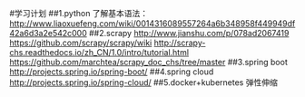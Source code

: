 #学习计划
##1.python
了解基本语法：http://www.liaoxuefeng.com/wiki/0014316089557264a6b348958f449949df42a6d3a2e542c000
##2.scrapy
http://www.jianshu.com/p/078ad2067419
https://github.com/scrapy/scrapy/wiki
http://scrapy-chs.readthedocs.io/zh_CN/1.0/intro/tutorial.html
https://github.com/marchtea/scrapy_doc_chs/tree/master
##3.spring boot
http://projects.spring.io/spring-boot/
##4.spring cloud
http://projects.spring.io/spring-cloud/
##5.docker+kubernetes 弹性伸缩